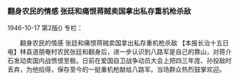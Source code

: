 ### 翻身农民的情感  张廷和痛恨蒋贼卖国拿出私存重机枪杀敌

1946-10-17
第2版()
专栏：

　　翻身农民的情感
    张廷和痛恨蒋贼卖国拿出私存重机枪杀敌
    【本报长治十五日电】林县道朋奄村农民张廷和翻身后，进一步认识到八路军是自己的靠山，对蒋介石发动卖国内战愤恨至极。日前在爱国自卫战争动员大会上把四三年庞、孙投敌时丢弃，为他拾得，保存至今的一挺重机枪献给八路军。当场群众热烈鼓掌欢迎。
